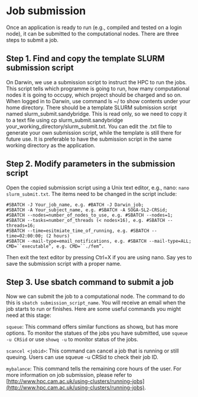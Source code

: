 # Job submission
Once an application is ready to run (e.g., compiled and tested on a login node), it can be submitted to the computational nodes. There are three steps to submit a job.

## Step 1. Find and copy the template SLURM submission script
On Darwin, we use a submission script to instruct the HPC to run the jobs. This script tells which programme is going to run, how many computational nodes it is going to occupy, which project should be charged and so on. When logged in to Darwin, use command ls ~/ to show contents under your home directory. There should be a template SLURM submission script named slurm_submit.sandybridge. This is read only, so we need to copy it to a text file using cp slurm_submit.sandybridge your_working_directory/slurm_submit.txt. You can edit the .txt file to generate your own submission script, while the template is still there for future use. It is preferable to have the submission script in the same working directory as the application.

## Step 2. Modify parameters in the submission script
Open the copied submission script using a Unix text editor, e.g., nano: `nano slurm_submit.txt`. The items need to be changed in the script include:

	#SBATCH -J Your_job_name, e.g. #BATCH -J Darwin_job;
	#SBATCH -A Your_subject_name, e.g. #SBATCH -A SOGA-SL2-CRSid;
	#SBATCH --nodes=number_of_nodes_to_use, e.g. #SBATCH --nodes=1;
	#SBATCH --tasks=number_of_threads (< nodes×16), e.g. #SBATCH --threads=16;
	#SBATCH --time=esitmiate_time_of_running, e.g. #SBATCH --time=02:00:00; (2 hours)
	#SBATCH --mail-type=email_notifications, e.g. #SBATCH --mail-type=ALL;
	CMD=``executable”, e.g. CMD=``./fem”.

Then exit the text editor by pressing Ctrl+X if you are using nano. Say yes to save the submission script with a proper name.

## Step 3. Use sbatch command to submit a job

Now we can submit the job to a computational node. The command to do this is `sbatch submission_script_name`. You will receive an email when the job starts to run or finishes. Here are some useful commands you might need at this stage:

`squeue`: This command offers similar functions as showq, but has more options. To monitor the statues of the jobs you have submitted, use `squeue -u CRSid` or use `showq -u` to monitor status of the jobs. 

`scancel <jobid>`: This command can cancel a job that is running or still queuing. Users can use squeue -u CRSid to check their job ID.

`mybalance`: This command tells the remaining core hours of the user.
For more information on job submission, please refer to [http://www.hpc.cam.ac.uk/using-clusters/running-jobs](http://www.hpc.cam.ac.uk/using-clusters/running-jobs).
